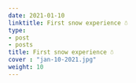 ```yaml
---
date: 2021-01-10
linktitle: First snow experience ☃️
type:
- post
- posts
title: First snow experience ☃️
cover : "jan-10-2021.jpg"
weight: 10
---
```

